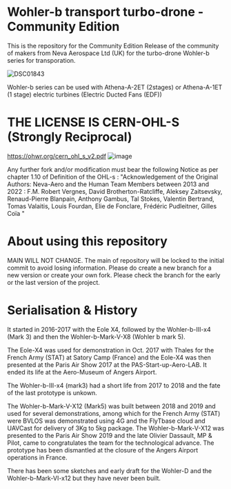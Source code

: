 # Wohler-b transport turbo-drone - Community Edition

This is the repository for the Community Edition Release of the community of makers from Neva Aerospace Ltd (UK) for the turbo-drone Wohler-b series for transporation.

![DSC01843](https://github.com/Community-Open-Thrust/Wohler-b_Community/assets/24481026/05636d74-1c8e-473f-889d-8a53877504c4)


Wohler-b series can be used with Athena-A-2ET (2stages) or Athena-A-1ET (1 stage) electric turbines (Electric Ducted Fans (EDF))


# THE LICENSE IS CERN-OHL-S (Strongly Reciprocal) 
https://ohwr.org/cern_ohl_s_v2.pdf
![image](https://github.com/Community-Open-Thrust/Athena-A-2ET-1.64_Community/assets/24481026/4efc25a4-d6e6-4a6f-b13d-405c61bc8796)

Any further fork and/or modification must bear the following Notice as per chapter 1.10 of Definition of the OHL-s :
"Acknowledgement of the Original Authors: Neva-Aero and the Human Team Members between 2013 and 2022 : F.M. Robert Vergnes, David Brotherton-Ratcliffe, Aleksey Zaitsevsky, Renaud-Pierre Blanpain, Anthony Gambus, Tal Stokes, Valentin Bertrand, Tomas Valaitis, Louis Fourdan, Elie de Fonclare, Frédéric Pudleitner, Gilles Coïa  "

# About using this repository
MAIN WILL NOT CHANGE.
The main of repository will be locked to the initial commit to avoid losing information. 
Please do create a new branch for a new version or create your own fork.
Please check the branch for the early or the last version of the project.


# Serialisation & History
It started in 2016-2017 with the Eole X4, followed by the Wohler-b-III-x4 (Mark 3) and then the Wohler-b-Mark-V-X8 (Wohler b mark 5).

The Eole-X4 was used for demonstration in Oct. 2017 with Thales for the French Army (STAT) at Satory Camp (France) and the Eole-X4 was then presented at the Paris Air Show 2017 at the PAS-Start-up-Aero-LAB. It ended its life at the Aero-Museum of Angers Airport. 

The Wohler-b-III-x4 (mark3) had a short life from 2017 to 2018 and the fate of the last prototype is unkown.

The Wohler-b-Mark-V-X12 (Mark5) was built between 2018 and 2019 and used for several demonstrations, among which for the French Army (STAT) were BVLOS was demonstrated using 4G and the FlyTbase cloud and UAVCast for delivery of 3Kg to 5kg package. The Wohler-b-Mark-V-X12 was presented to the Paris Air Show 2019 and the late Olivier Dassault, MP & Pilot, came to congratulates the team for the technological advance. The prototype has been dismantled at the closure of the Angers Airport operations in France.

There has been some sketches and early draft for the Wohler-D and the Wohler-b-Mark-VI-x12 but they have never been built.
